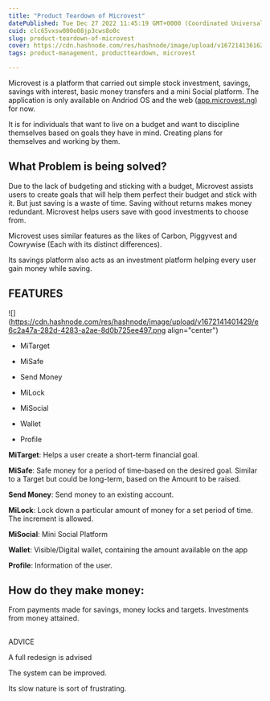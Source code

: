 ```yaml
---
title: "Product Teardown of Microvest"
datePublished: Tue Dec 27 2022 11:45:19 GMT+0000 (Coordinated Universal Time)
cuid: clc65vxsw000o08jp3cws8o0c
slug: product-teardown-of-microvest
cover: https://cdn.hashnode.com/res/hashnode/image/upload/v1672141361622/19d8be9f-5e7c-4c6a-96ca-f6be0b8f8637.png
tags: product-management, productteardown, microvest

---
```


Microvest is a platform that carried out simple stock investment, savings, savings with interest, basic money transfers and a mini Social platform. The application is only available on Andriod OS and the web ([app.microvest.ng](http://app.microvest.ng)) for now.

It is for individuals that want to live on a budget and want to discipline themselves based on goals they have in mind. Creating plans for themselves and working by them.

## What Problem is being solved?

Due to the lack of budgeting and sticking with a budget, Microvest assists users to create goals that will help them perfect their budget and stick with it. But just saving is a waste of time. Saving without returns makes money redundant. Microvest helps users save with good investments to choose from.

Microvest uses similar features as the likes of Carbon, Piggyvest and Cowrywise (Each with its distinct differences).

Its savings platform also acts as an investment platform helping every user gain money while saving.

## FEATURES

![](https://cdn.hashnode.com/res/hashnode/image/upload/v1672141401429/e6c2a47a-282d-4283-a2ae-8d0b725ee497.png align="center")

* MiTarget
    
* MiSafe
    
* Send Money
    
* MiLock
    
* MiSocial
    
* Wallet
    
* Profile
    

**MiTarget**: Helps a user create a short-term financial goal.

**MiSafe**: Safe money for a period of time-based on the desired goal. Similar to a Target but could be long-term, based on the Amount to be raised.

**Send Money**: Send money to an existing account.

**MiLock**: Lock down a particular amount of money for a set period of time. The increment is allowed.

**MiSocial**: Mini Social Platform

**Wallet**: Visible/Digital wallet, containing the amount available on the app

**Profile**: Information of the user.

## How do they make money:

From payments made for savings, money locks and targets. Investments from money attained.

##   
ADVICE

A full redesign is advised

The system can be improved.

Its slow nature is sort of frustrating.